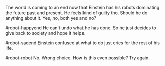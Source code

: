 The world is coming to an end now that Einstein has his robots dominating the future past and present. He feels kind of guilty tho. Should he do anything about it. Yes, no, both yes and no?


#robot-happyend
He can't undo what he has done. So he just decides to give back to society and hope it helps.

#robot-sadend
Einstein confused at what to do just cries for the rest of his life.

#robot-robot
No. Wrong choice. How is this even possible? Try again.
